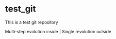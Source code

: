 test_git
========

This is a test git repository

Multi-step evolution inside | Single revolution outside
